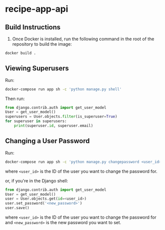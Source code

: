 # recipe-app-api

## Build Instructions

1. Once Docker is installed, run the following command in the root of the repository to build the image:

```bash
docker build .
```

## Viewing Superusers

Run:

```bash
docker-compose run app sh -c 'python manage.py shell'
```

Then run:

```python
from django.contrib.auth import get_user_model
User = get_user_model()
superusers = User.objects.filter(is_superuser=True)
for superuser in superusers:
    print(superuser.id, superuser.email)
```

## Changing a User Password

Run:

```bash
docker-compose run app sh -c 'python manage.py changepassword <user_id>'
```

where `<user_id>` is the ID of the user you want to change the password for.

or, if you're in the Django shell:

```python
from django.contrib.auth import get_user_model
User = get_user_model()
user = User.objects.get(id=<user_id>)
user.set_password('<new_password>')
user.save()
```

where `<user_id>` is the ID of the user you want to change the password for and `<new_password>` is the new password you want to set.